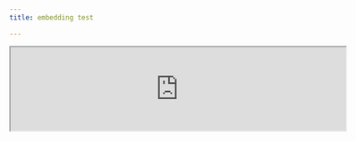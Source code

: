```yaml
---
title: embedding test

---
```


<iframe width="600" src="https://docs.google.com/spreadsheets/d/e/2PACX-1vRxU4AvMXKlxe7IqbnNwHJQc-AK6UmaGGsCWDV7plGHT-yIrlQs0Gl-fozRIgLEtNsaYQW3Drqd5JQa/pubhtml?gid=0&amp;single=true&amp;widget=true&amp;headers=false"></iframe>
